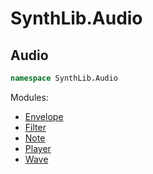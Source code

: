 # SynthLib.Audio

## Audio
```fsharp
namespace SynthLib.Audio
```

Modules:
- [Envelope](/ALGOSUP_2022_Project_3_B/manual/audio/envelope)
- [Filter](/ALGOSUP_2022_Project_3_B/manual/audio/filter)
- [Note](/ALGOSUP_2022_Project_3_B/manual/audio/note)
- [Player](/ALGOSUP_2022_Project_3_B/manual/audio/player)
- [Wave](/ALGOSUP_2022_Project_3_B/manual/audio/wave)